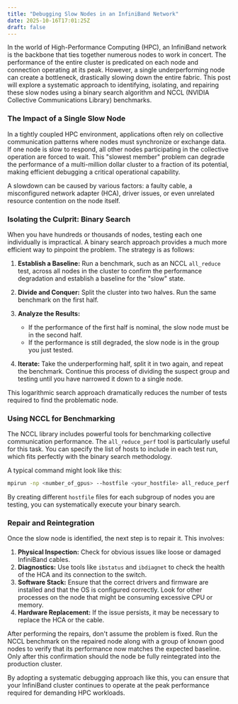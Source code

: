 ```yaml
---
title: "Debugging Slow Nodes in an InfiniBand Network"
date: 2025-10-16T17:01:25Z
draft: false
---
```


In the world of High-Performance Computing (HPC), an InfiniBand network is the backbone that ties together numerous nodes to work in concert. The performance of the entire cluster is predicated on each node and connection operating at its peak. However, a single underperforming node can create a bottleneck, drastically slowing down the entire fabric. This post will explore a systematic approach to identifying, isolating, and repairing these slow nodes using a binary search algorithm and NCCL (NVIDIA Collective Communications Library) benchmarks.

### The Impact of a Single Slow Node

In a tightly coupled HPC environment, applications often rely on collective communication patterns where nodes must synchronize or exchange data. If one node is slow to respond, all other nodes participating in the collective operation are forced to wait. This "slowest member" problem can degrade the performance of a multi-million dollar cluster to a fraction of its potential, making efficient debugging a critical operational capability.

A slowdown can be caused by various factors: a faulty cable, a misconfigured network adapter (HCA), driver issues, or even unrelated resource contention on the node itself.

### Isolating the Culprit: Binary Search

When you have hundreds or thousands of nodes, testing each one individually is impractical. A binary search approach provides a much more efficient way to pinpoint the problem. The strategy is as follows:

1.  **Establish a Baseline:** Run a benchmark, such as an NCCL `all_reduce` test, across all nodes in the cluster to confirm the performance degradation and establish a baseline for the "slow" state.

2.  **Divide and Conquer:** Split the cluster into two halves. Run the same benchmark on the first half.

3.  **Analyze the Results:**
    *   If the performance of the first half is nominal, the slow node must be in the second half.
    *   If the performance is still degraded, the slow node is in the group you just tested.

4.  **Iterate:** Take the underperforming half, split it in two again, and repeat the benchmark. Continue this process of dividing the suspect group and testing until you have narrowed it down to a single node.

This logarithmic search approach dramatically reduces the number of tests required to find the problematic node.

### Using NCCL for Benchmarking

The NCCL library includes powerful tools for benchmarking collective communication performance. The `all_reduce_perf` tool is particularly useful for this task. You can specify the list of hosts to include in each test run, which fits perfectly with the binary search methodology.

A typical command might look like this:

```bash
mpirun -np <number_of_gpus> --hostfile <your_hostfile> all_reduce_perf -b 8 -e 128M -f 2 -g 1
```

By creating different `hostfile` files for each subgroup of nodes you are testing, you can systematically execute your binary search.

### Repair and Reintegration

Once the slow node is identified, the next step is to repair it. This involves:

1.  **Physical Inspection:** Check for obvious issues like loose or damaged InfiniBand cables.
2.  **Diagnostics:** Use tools like `ibstatus` and `ibdiagnet` to check the health of the HCA and its connection to the switch.
3.  **Software Stack:** Ensure that the correct drivers and firmware are installed and that the OS is configured correctly. Look for other processes on the node that might be consuming excessive CPU or memory.
4.  **Hardware Replacement:** If the issue persists, it may be necessary to replace the HCA or the cable.

After performing the repairs, don't assume the problem is fixed. Run the NCCL benchmark on the repaired node along with a group of known good nodes to verify that its performance now matches the expected baseline. Only after this confirmation should the node be fully reintegrated into the production cluster.

By adopting a systematic debugging approach like this, you can ensure that your InfiniBand cluster continues to operate at the peak performance required for demanding HPC workloads.
